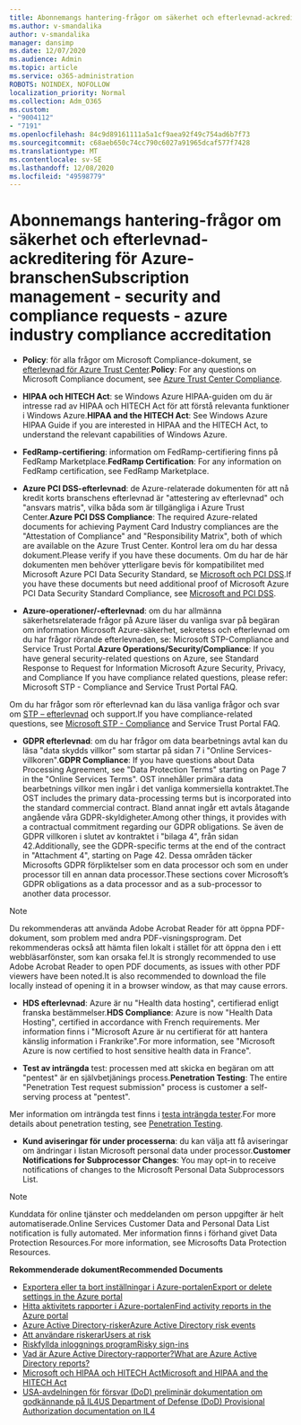 ```yaml
---
title: Abonnemangs hantering-frågor om säkerhet och efterlevnad-ackreditering för Azure-branschen
ms.author: v-smandalika
author: v-smandalika
manager: dansimp
ms.date: 12/07/2020
ms.audience: Admin
ms.topic: article
ms.service: o365-administration
ROBOTS: NOINDEX, NOFOLLOW
localization_priority: Normal
ms.collection: Adm_O365
ms.custom:
- "9004112"
- "7191"
ms.openlocfilehash: 84c9d89161111a5a1cf9aea92f49c754ad6b7f73
ms.sourcegitcommit: c68aeb650c74cc790c6027a91965dcaf577f7428
ms.translationtype: MT
ms.contentlocale: sv-SE
ms.lasthandoff: 12/08/2020
ms.locfileid: "49598779"
---
```

# <a name="subscription-management---security-and-compliance-requests---azure-industry-compliance-accreditation"></a><span data-ttu-id="bb963-102">Abonnemangs hantering-frågor om säkerhet och efterlevnad-ackreditering för Azure-branschen</span><span class="sxs-lookup"><span data-stu-id="bb963-102">Subscription management - security and compliance requests - azure industry compliance accreditation</span></span>

- <span data-ttu-id="bb963-103">**Policy**: för alla frågor om Microsoft Compliance-dokument, se [efterlevnad för Azure Trust Center](https://docs.microsoft.com/compliance/regulatory/offering-SOC).</span><span class="sxs-lookup"><span data-stu-id="bb963-103">**Policy**: For any questions on Microsoft Compliance document, see [Azure Trust Center Compliance](https://docs.microsoft.com/compliance/regulatory/offering-SOC).</span></span>

- <span data-ttu-id="bb963-104">**HIPAA och HITECH Act**: se Windows Azure HIPAA-guiden om du är intresse rad av HIPAA och HITECH Act för att förstå relevanta funktioner i Windows Azure.</span><span class="sxs-lookup"><span data-stu-id="bb963-104">**HIPAA and the HITECH Act**: See Windows Azure HIPAA Guide if you are interested in HIPAA and the HITECH Act, to understand the relevant capabilities of Windows Azure.</span></span>

- <span data-ttu-id="bb963-105">**FedRamp-certifiering**: information om FedRamp-certifiering finns på FedRamp Marketplace.</span><span class="sxs-lookup"><span data-stu-id="bb963-105">**FedRamp Certification**: For any information on FedRamp certification, see FedRamp Marketplace.</span></span>

- <span data-ttu-id="bb963-106">**Azure PCI DSS-efterlevnad**: de Azure-relaterade dokumenten för att nå kredit korts branschens efterlevnad är "attestering av efterlevnad" och "ansvars matris", vilka båda som är tillgängliga i Azure Trust Center.</span><span class="sxs-lookup"><span data-stu-id="bb963-106">**Azure PCI DSS Compliance**: The required Azure-related documents for achieving Payment Card Industry compliances are the "Attestation of Compliance" and "Responsibility Matrix", both of which are available on the Azure Trust Center.</span></span> <span data-ttu-id="bb963-107">Kontrol lera om du har dessa dokument.</span><span class="sxs-lookup"><span data-stu-id="bb963-107">Please verify if you have these documents.</span></span> <span data-ttu-id="bb963-108">Om du har de här dokumenten men behöver ytterligare bevis för kompatibilitet med Microsoft Azure PCI Data Security Standard, se [Microsoft och PCI DSS](https://docs.microsoft.com/compliance/regulatory/offering-PCI-DSS).</span><span class="sxs-lookup"><span data-stu-id="bb963-108">If you have these documents but need additional proof of Microsoft Azure PCI Data Security Standard Compliance, see [Microsoft and PCI DSS](https://docs.microsoft.com/compliance/regulatory/offering-PCI-DSS).</span></span>

- <span data-ttu-id="bb963-109">**Azure-operationer/-efterlevnad**: om du har allmänna säkerhetsrelaterade frågor på Azure läser du vanliga svar på begäran om information Microsoft Azure-säkerhet, sekretess och efterlevnad om du har frågor rörande efterlevnaden, se: Microsoft STP-Compliance and Service Trust Portal.</span><span class="sxs-lookup"><span data-stu-id="bb963-109">**Azure Operations/Security/Compliance**: If you have general security-related questions on Azure, see Standard Response to Request for Information Microsoft Azure Security, Privacy, and Compliance If you have compliance related questions, please refer: Microsoft STP - Compliance and Service Trust Portal FAQ.</span></span>

<span data-ttu-id="bb963-110">Om du har frågor som rör efterlevnad kan du läsa vanliga frågor och svar om [STP – efterlevnad](https://www.microsoft.com/trust-center/compliance/compliance-overview) och support.</span><span class="sxs-lookup"><span data-stu-id="bb963-110">If you have compliance-related questions, see [Microsoft STP - Compliance](https://www.microsoft.com/trust-center/compliance/compliance-overview) and Service Trust Portal FAQ.</span></span>

- <span data-ttu-id="bb963-111">**GDPR efterlevnad**: om du har frågor om data bearbetnings avtal kan du läsa "data skydds villkor" som startar på sidan 7 i "Online Services-villkoren".</span><span class="sxs-lookup"><span data-stu-id="bb963-111">**GDPR Compliance**: If you have questions about Data Processing Agreement, see "Data Protection Terms" starting on Page 7 in the "Online Services Terms".</span></span> <span data-ttu-id="bb963-112">OST innehåller primära data bearbetnings villkor men ingår i det vanliga kommersiella kontraktet.</span><span class="sxs-lookup"><span data-stu-id="bb963-112">The OST includes the primary data-processing terms but is incorporated into the standard commercial contract.</span></span> <span data-ttu-id="bb963-113">Bland annat ingår ett avtals åtagande angående våra GDPR-skyldigheter.</span><span class="sxs-lookup"><span data-stu-id="bb963-113">Among other things, it provides with a contractual commitment regarding our GDPR obligations.</span></span> <span data-ttu-id="bb963-114">Se även de GDPR villkoren i slutet av kontraktet i "bilaga 4", från sidan 42.</span><span class="sxs-lookup"><span data-stu-id="bb963-114">Additionally, see the GDPR-specific terms at the end of the contract in "Attachment 4", starting on Page 42.</span></span> <span data-ttu-id="bb963-115">Dessa områden täcker Microsofts GDPR förpliktelser som en data processor och som en under processor till en annan data processor.</span><span class="sxs-lookup"><span data-stu-id="bb963-115">These sections cover Microsoft’s GDPR obligations as a data processor and as a sub-processor to another data processor.</span></span>

> [!NOTE]
> <span data-ttu-id="bb963-116">Du rekommenderas att använda Adobe Acrobat Reader för att öppna PDF-dokument, som problem med andra PDF-visningsprogram. Det rekommenderas också att hämta filen lokalt i stället för att öppna den i ett webbläsarfönster, som kan orsaka fel.</span><span class="sxs-lookup"><span data-stu-id="bb963-116">It is strongly recommended to use Adobe Acrobat Reader to open PDF documents, as issues with other PDF viewers have been noted.It is also recommended to download the file locally instead of opening it in a browser window, as that may cause errors.</span></span>

- <span data-ttu-id="bb963-117">**HDS efterlevnad**: Azure är nu "Health data hosting", certifierad enligt franska bestämmelser.</span><span class="sxs-lookup"><span data-stu-id="bb963-117">**HDS Compliance**: Azure is now "Health Data Hosting", certified in accordance with French requirements.</span></span> <span data-ttu-id="bb963-118">Mer information finns i "Microsoft Azure är nu certifierat för att hantera känslig information i Frankrike".</span><span class="sxs-lookup"><span data-stu-id="bb963-118">For more information, see "Microsoft Azure is now certified to host sensitive health data in France".</span></span>

- <span data-ttu-id="bb963-119">**Test av inträngda** test: processen med att skicka en begäran om att "pentest" är en självbetjänings process.</span><span class="sxs-lookup"><span data-stu-id="bb963-119">**Penetration Testing**: The entire "Penetration Test request submission" process is customer a self-serving process at "pentest".</span></span>

<span data-ttu-id="bb963-120">Mer information om inträngda test finns i [testa inträngda tester](https://docs.microsoft.com/azure/security/fundamentals/pen-testing).</span><span class="sxs-lookup"><span data-stu-id="bb963-120">For more details about penetration testing, see [Penetration Testing](https://docs.microsoft.com/azure/security/fundamentals/pen-testing).</span></span>

- <span data-ttu-id="bb963-121">**Kund aviseringar för under processerna**: du kan välja att få aviseringar om ändringar i listan Microsoft personal data under processor.</span><span class="sxs-lookup"><span data-stu-id="bb963-121">**Customer Notifications for Subprocessor Changes**: You may opt-in to receive notifications of changes to the Microsoft Personal Data Subprocessors List.</span></span>

> [!NOTE]
> <span data-ttu-id="bb963-122">Kunddata för online tjänster och meddelanden om person uppgifter är helt automatiserade.</span><span class="sxs-lookup"><span data-stu-id="bb963-122">Online Services Customer Data and Personal Data List notification is fully automated.</span></span> <span data-ttu-id="bb963-123">Mer information finns i förhand givet Data Protection Resources.</span><span class="sxs-lookup"><span data-stu-id="bb963-123">For more information, see Microsofts Data Protection Resources.</span></span>

<span data-ttu-id="bb963-124">**Rekommenderade dokument**</span><span class="sxs-lookup"><span data-stu-id="bb963-124">**Recommended Documents**</span></span>

- [<span data-ttu-id="bb963-125">Exportera eller ta bort inställningar i Azure-portalen</span><span class="sxs-lookup"><span data-stu-id="bb963-125">Export or delete settings in the Azure portal</span></span>](https://docs.microsoft.com/azure/azure-portal/set-preferences)
- [<span data-ttu-id="bb963-126">Hitta aktivitets rapporter i Azure-portalen</span><span class="sxs-lookup"><span data-stu-id="bb963-126">Find activity reports in the Azure portal</span></span>](https://docs.microsoft.com/azure/active-directory/reports-monitoring/howto-find-activity-reports)
- [<span data-ttu-id="bb963-127">Azure Active Directory-risker</span><span class="sxs-lookup"><span data-stu-id="bb963-127">Azure Active Directory risk events</span></span>](https://docs.microsoft.com/azure/active-directory/identity-protection/overview-identity-protection)
- [<span data-ttu-id="bb963-128">Att användare riskerar</span><span class="sxs-lookup"><span data-stu-id="bb963-128">Users at risk</span></span>](https://docs.microsoft.com/azure/active-directory/identity-protection/overview-identity-protection)
- [<span data-ttu-id="bb963-129">Riskfyllda inloggnings program</span><span class="sxs-lookup"><span data-stu-id="bb963-129">Risky sign-ins</span></span>](https://docs.microsoft.com/azure/active-directory/identity-protection/overview-identity-protection)
- [<span data-ttu-id="bb963-130">Vad är Azure Active Directory-rapporter?</span><span class="sxs-lookup"><span data-stu-id="bb963-130">What are Azure Active Directory reports?</span></span>](https://docs.microsoft.com/azure/active-directory/reports-monitoring/overview-reports)
- [<span data-ttu-id="bb963-131">Microsoft och HIPAA och HITECH Act</span><span class="sxs-lookup"><span data-stu-id="bb963-131">Microsoft and HIPAA and the HITECH Act</span></span>](https://docs.microsoft.com/compliance/regulatory/offering-hipaa-hitech)
- [<span data-ttu-id="bb963-132">USA-avdelningen för försvar (DoD) preliminär dokumentation om godkännande på IL4</span><span class="sxs-lookup"><span data-stu-id="bb963-132">US Department of Defense (DoD) Provisional Authorization documentation on IL4</span></span>](https://docs.microsoft.com/compliance/regulatory/offering-DoD-DISA-L2-L4-L5)













